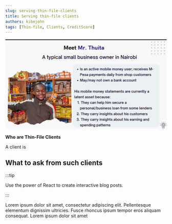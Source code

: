 ```yaml
---
slug: serving-thin-file-clients
title: Serving thin-file clients
authors: kibejohn
tags: [Thin-file, Clients, CreditScore]
---
```



![Thin file client description example](./thinfileclient.png)

**Who are Thin-File Clients**

A client is

## What to ask from such clients


:::tip

Use the power of React to create interactive blog posts.

:::

Lorem ipsum dolor sit amet, consectetur adipiscing elit. Pellentesque elementum dignissim ultricies. Fusce rhoncus ipsum tempor eros aliquam consequat. Lorem ipsum dolor sit amet
